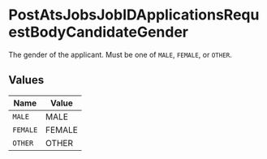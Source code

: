 # PostAtsJobsJobIDApplicationsRequestBodyCandidateGender

The gender of the applicant. Must be one of `MALE`, `FEMALE`, or `OTHER`.


## Values

| Name     | Value    |
| -------- | -------- |
| `MALE`   | MALE     |
| `FEMALE` | FEMALE   |
| `OTHER`  | OTHER    |
